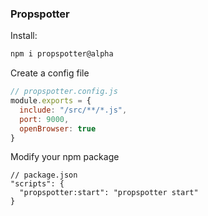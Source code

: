 ### Propspotter


Install:
```bash
npm i propspotter@alpha
```

Create a config file
```js
// propspotter.config.js
module.exports = {
  include: "/src/**/*.js",
  port: 9000,
  openBrowser: true
}
```

Modify your npm package
```
// package.json
"scripts": {
  "propspotter:start": "propspotter start"
}
```
